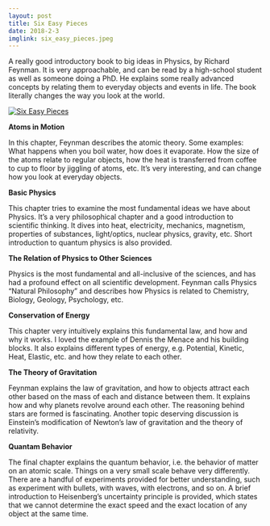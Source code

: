 ```yaml
---
layout: post
title: Six Easy Pieces
date: 2018-2-3
imglink: six_easy_pieces.jpeg
---
```


A really good introductory book to big ideas in Physics, by Richard Feynman. It is very approachable, and can be read by a high-school student as well as someone doing a PhD. He explains some really advanced concepts by relating them to everyday objects and events in life. The book literally changes the way you look at the world.

<div class="book">
  <a target="_blank" href="{{site.bookshelf}}/{{ page.imglink }}">
    <img src="{{site.bookshelf}}/{{ page.imglink }}" alt="Six Easy Pieces">
  </a>
</div>

**Atoms in Motion**

In this chapter, Feynman describes the atomic theory. Some examples: What happens when you boil water, how does it evaporate. How the size of the atoms relate to regular objects, how the heat is transferred from coffee to cup to floor by jiggling of atoms, etc. It’s very interesting, and can change how you look at everyday objects.

**Basic Physics**

This chapter tries to examine the most fundamental ideas we have about Physics. It’s a very philosophical chapter and a good introduction to scientific thinking. It dives into heat, electricity, mechanics, magnetism, properties of substances, light/optics, nuclear physics, gravity, etc. Short introduction to quantum physics is also provided.

**The Relation of Physics to Other Sciences**

Physics is the most fundamental and all-inclusive of the sciences, and has had a profound effect on all scientific development. Feynman calls Physics “Natural Philosophy” and describes how Physics is related to Chemistry, Biology, Geology, Psychology, etc.

**Conservation of Energy**

This chapter very intuitively explains this fundamental law, and how and why it works. I loved the example of Dennis the Menace and his building blocks. It also explains different types of energy, e.g. Potential, Kinetic, Heat, Elastic, etc. and how they relate to each other.

**The Theory of Gravitation**

Feynman explains the law of gravitation, and how to objects attract each other based on the mass of each and distance between them. It explains how and why planets revolve around each other. The reasoning behind stars are formed is fascinating. Another topic deserving discussion is Einstein’s modification of Newton’s law of gravitation and the theory of relativity.

**Quantam Behavior**

The final chapter explains the quantum behavior, i.e. the behavior of matter on an atomic scale. Things on a very small scale behave very differently. There are a handful of experiments provided for better understanding, such as experiment with bullets, with waves, with electrons, and so on. A brief introduction to Heisenberg’s uncertainty principle is provided, which states that we cannot determine the exact speed and the exact location of any object at the same time.